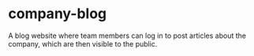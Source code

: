 # company-blog
A blog website where team members can log in to post articles about the company, which are then visible to the public.
